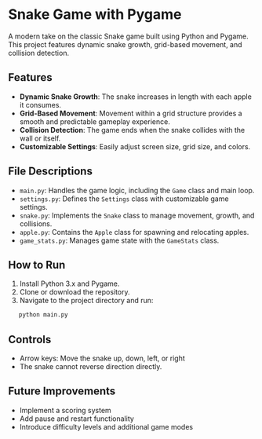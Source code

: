 # Snake Game with Pygame

A modern take on the classic Snake game built using Python and Pygame. This project features dynamic snake growth, grid-based movement, and collision detection.

## Features

- **Dynamic Snake Growth**: The snake increases in length with each apple it consumes.
- **Grid-Based Movement**: Movement within a grid structure provides a smooth and predictable gameplay experience.
- **Collision Detection**: The game ends when the snake collides with the wall or itself.
- **Customizable Settings**: Easily adjust screen size, grid size, and colors.

## File Descriptions

- `main.py`: Handles the game logic, including the `Game` class and main loop.
- `settings.py`: Defines the `Settings` class with customizable game settings.
- `snake.py`: Implements the `Snake` class to manage movement, growth, and collisions.
- `apple.py`: Contains the `Apple` class for spawning and relocating apples.
- `game_stats.py`: Manages game state with the `GameStats` class.


## How to Run

1. Install Python 3.x and Pygame.
2. Clone or download the repository.
3. Navigate to the project directory and run:

```bash
   python main.py
```

## Controls

* Arrow keys: Move the snake up, down, left, or right
* The snake cannot reverse direction directly.

## Future Improvements

* Implement a scoring system
* Add pause and restart functionality
* Introduce difficulty levels and additional game modes


